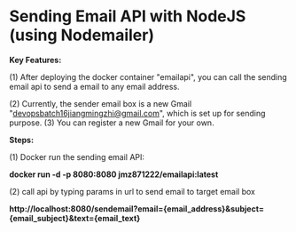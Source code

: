 # Sending Email API with NodeJS (using Nodemailer)

**Key Features:**

(1) After deploying the docker container "emailapi", you can call the sending email api to send a email to any email address.

(2) Currently, the sender email box is a new Gmail "devopsbatch16jiangmingzhi@gmail.com", which is set up for sending purpose.
(3) You can register a new Gmail for your own. 

**Steps:**

(1) Docker run the sending email API:

**docker run -d -p 8080:8080 jmz871222/emailapi:latest**

(2) call api by typing params in url to send email to target email box

**http://localhost:8080/sendemail?email={email_address}&subject={email_subject}&text={email_text}**
